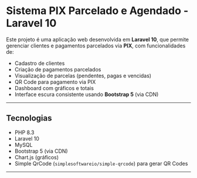 # Sistema PIX Parcelado e Agendado - Laravel 10

Este projeto é uma aplicação web desenvolvida em **Laravel 10**, que permite gerenciar clientes e pagamentos parcelados via **PIX**, com funcionalidades de:

- Cadastro de clientes
- Criação de pagamentos parcelados
- Visualização de parcelas (pendentes, pagas e vencidas)
- QR Code para pagamento via PIX
- Dashboard com gráficos e totais
- Interface escura consistente usando **Bootstrap 5** (via CDN)

---

## Tecnologias

- PHP 8.3
- Laravel 10
- MySQL
- Bootstrap 5 (via CDN)
- Chart.js (gráficos)
- Simple QrCode (`simplesoftwareio/simple-qrcode`) para gerar QR Codes

---

